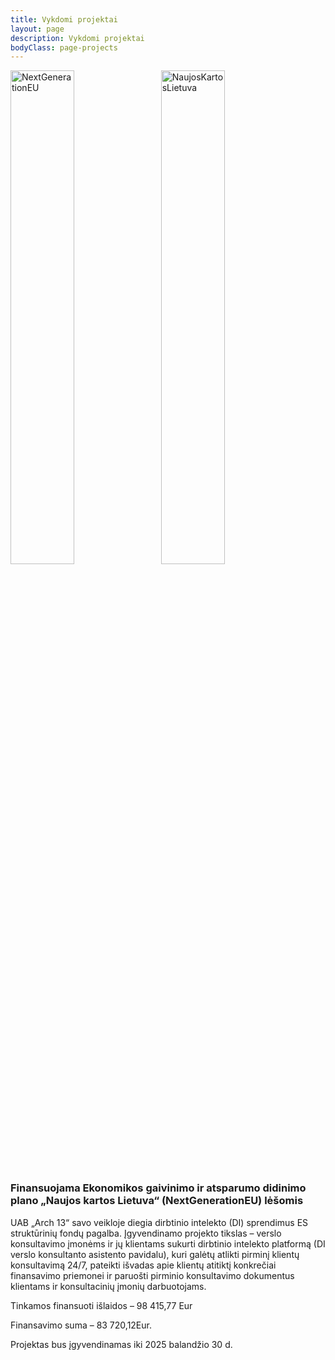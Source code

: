 ```yaml
---
title: Vykdomi projektai
layout: page
description: Vykdomi projektai
bodyClass: page-projects
---
```


<img src="{{ 'images/NextGenerationEU-black.jpg' | relative_url }}" alt="NextGenerationEU" width="45%" style="display: inline-block; margin-right: 10px;">
<img src="{{ 'images/NaujosKartosLietuva-black.png' | relative_url }}" alt="NaujosKartosLietuva" width="45%" style="display: inline-block;">


### Finansuojama Ekonomikos gaivinimo ir atsparumo didinimo plano „Naujos kartos Lietuva“ (NextGenerationEU) lėšomis

UAB „Arch 13“ savo veikloje diegia dirbtinio intelekto (DI) sprendimus ES struktūrinių fondų pagalba. Įgyvendinamo projekto tikslas – verslo konsultavimo įmonėms ir jų klientams sukurti dirbtinio intelekto platformą (DI verslo konsultanto asistento pavidalu), kuri galėtų atlikti pirminį klientų konsultavimą 24/7, pateikti išvadas apie klientų atitiktį konkrečiai finansavimo priemonei ir paruošti pirminio konsultavimo dokumentus klientams ir konsultacinių įmonių darbuotojams.

Tinkamos finansuoti išlaidos – 98 415,77 Eur

Finansavimo suma – 83 720,12Eur.

Projektas bus įgyvendinamas iki 2025 balandžio 30 d.
